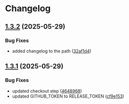 # Changelog

## [1.3.2](https://github.com/Pragyanshu-rai/phylax_design/compare/v1.3.1...v1.3.2) (2025-05-29)


### Bug Fixes

* added changelog to the path ([32af1d4](https://github.com/Pragyanshu-rai/phylax_design/commit/32af1d4363105b4483defdc936a1deb45609fff6))

## [1.3.1](https://github.com/Pragyanshu-rai/phylax_design/compare/v1.3.0...v1.3.1) (2025-05-29)


### Bug Fixes

* updated checkout step ([4648968](https://github.com/Pragyanshu-rai/phylax_design/commit/4648968465ac9f038344f0b63ce8d449a8409380))
* updated GITHUB_TOKEN to RELEASE_TOKEN ([cf9e153](https://github.com/Pragyanshu-rai/phylax_design/commit/cf9e1536c282ef1a35fdd43b9d18ae969ac29b76))
